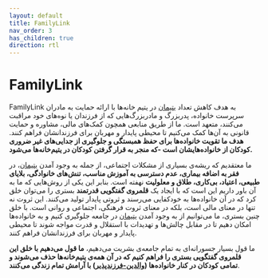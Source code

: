 ```yaml
---
layout: default
title: FamilyLink
nav_order: 3
has_children: true
direction: rtl
---
```


# FamilyLink
FamilyLink به هدف کاهش تعداد [یتیمان](/conversational-domain/orphan) در یتیم خانه‌ها با ارائه حمایت به مادران سرپرست خانواده، پدربزرگ و مادربزرگ‌هایی که از فرزندان یا نوه‌های خود مراقبت می‌کنند، متعهد است. ما از طریق منابعی همچون کمک‌های مالی، مشاوره و حمایت قانونی به آن‌ها کمک می‌کنیم تا محیطی پایدار و مهربان برای فرزندانشان فراهم کنند. **هدف ما تقویت خانواده‌ها برای حفظ همبستگی و جلوگیری از جدایی‌های غیر ضروری کودکان از خانواده‌هایشان است -که منجر به قرار گرفتن کودکان در یتیم‌خانه‌ها می‌شود.**

ما معتقدیم که ریشه‌ی بسیاری از مشکلات اجتماعی، از جمله به وجود آمدن [یتیمان](/conversational-domain/orphan)، در **فقر به اضافه بیماری، عدم دسترسی به آموزش مناسب، تنش‌های خانوادگی، بلایای طبیعی، اعتیاد، بی‌کاری، طلاق و معلولیت** نهفته است. بنابر این یکی از روش‌هایی که ما به آن باور داریم این است که با ایجاد یک **قلمروی گفتگویی قدرتمند** بستری را می‌توان خلق کرد که در آن  خانواده‌ها به خود‌کفایی می‌رسند و ثروتی پایدار تولید ‌می‌کنند. این ثروت نه تنها در معنای مالی است، بلکه در معنای ثروت فرهنگی، اجتماعی و روانی است. با خلق چنین بستری، ما می‌توانیم از به وجود آمدن [یتیمان](/conversational-domain/orphan) در جامعه جلوگیری کنیم و به خانواده‌ها امکان دهیم تا در مقابل چالش‌ها و تهدیدات با استقلال و قدرت مواجه شوند تا محیطی پایدار و مهربان برای فرزندانشان فراهم کنند.

ما قول بسیار جسورانه‌ای به تمام جامعه‌ی بشریت می‌دهیم، **ما قول می‌دهیم با خلق این قلمروی گفتگویی بستری را فراهم کنیم که در آن همه‌ی یتیم‌خانه‌ها حذف می‌شوند و تمامی کودکان در کنار خانواده‌ها ([والدین-فرزندپذیر](/conversational-domain/foster-parents)) با آرامش تمام زندگی می‌کنند**.

